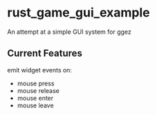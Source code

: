 # rust_game_gui_example
An attempt at a simple GUI system for ggez

## Current Features

emit widget events on:
* mouse press
* mouse release
* mouse enter
* mouse leave
